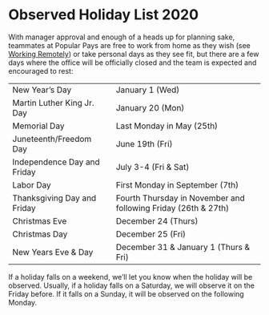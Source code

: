 # Observed Holiday List 2020
With manager approval and enough of a heads up for planning sake, teammates at Popular Pays are free to work from home as they wish (see [Working Remotely](https://github.com/PopularPays/handbook/blob/master/Employment%20Policies/Working%20Remotely.md)) or take personal days as they see fit, but there are a few days where the office will be officially closed and the team is expected and encouraged to rest: 

<table>
  <tr>
    <td>New Year’s Day</td>
    <td>January 1 (Wed)</td>
  </tr>
<tr>
    <td>Martin Luther King Jr. Day</td>
    <td>January 20 (Mon)</td>
  </tr>
  <tr>
    <td>Memorial Day</td>
    <td>Last Monday in May (25th)</td>
  </tr>
  <tr>
    <td>Juneteenth/Freedom Day</td>
    <td>June 19th (Fri)</td>
  </tr>
  <tr>
    <td>Independence Day and Friday</td>
    <td>July 3-4 (Fri & Sat)</td>
  </tr>
  <tr>
    <td>Labor Day</td>
    <td>First Monday in September (7th)</td>
  </tr>
  <tr>
    <td>Thanksgiving Day and Friday</td>
    <td>Fourth Thursday in November and following Friday (26th & 27th)</td>
  </tr>
  <tr>
    <td>Christmas Eve</td>
    <td>December 24 (Thurs)</td>
  </tr>
  <tr>
    <td>Christmas Day</td>
    <td>December 25 (Fri)</td>
  </tr>
  <tr>
    <td>New Years Eve & Day</td>
    <td>December 31 & January 1 (Thurs & Fri)</td>
  </tr>
</table>


If a holiday falls on a weekend, we’ll let you know when the holiday will be observed. Usually, if a holiday falls on a Saturday, we will observe it on the Friday before. If it falls on a Sunday, it will be observed on the following Monday.
